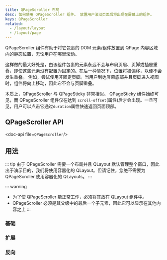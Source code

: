 ```yaml
---
title: QPageScroller 布局
desc: 如何使用 QPageScroller 组件。 放置用户滚动页面后将出现在屏幕上的组件。
keys: QPageScroller
related:
  - /layout/layout
  - /layout/page
---
```


QPageScroller 组件有助于将它包裹的 DOM 元素/组件放置到 QPage 内容区域内的静态位置，无论用户在哪里滚动。

这样做的最大好处是，由该组件包裹的元素永远不会与布局页眉、页脚或抽屉重叠，即使这些元素没有配置为固定的。在后一种情况下，位置将被偏移，以便不会发生重叠。
例如，尝试使用非固定页脚。当用户到达屏幕底部并且页脚进入视图时，组件将向上移动，因此它不会与页脚重叠。

本质上，QPageScroller 与 QPageSticky 非常相似。 QPageSticky 组件始终可见，而 QPageScroller 组件仅在达到 `scroll-offset`(属性)后才会出现。一旦可见，用户可以点击它通过`duration`属性快速返回页面顶部。

## QPageScroller API
<doc-api file=`QPageScroller`/>

## 用法
::: tip
由于 QPageScroller 需要一个布局并且 QLayout 默认管理整个窗口，因此出于演示目的，我们将使用容器化的 QLayout。但请记住，您绝不需要为 QPageScroller 使用容器化的 QLayouts。
:::

::: warning
* 为了使 QPageScroller 能正常工作，必须将其放在 QLayout 组件中。
* QPageScroller 必须是其父级中的最后一个子元素，因此它可以显示在其他内容之上
:::

### 基础

<doc-example title="Basic" file="QPageScroller/Basic" />

### 扩展

<doc-example title="Expanded" file="QPageScroller/Expanded" />

### 反向

<doc-example title="Reverse" file="QPageScroller/Reverse" />
